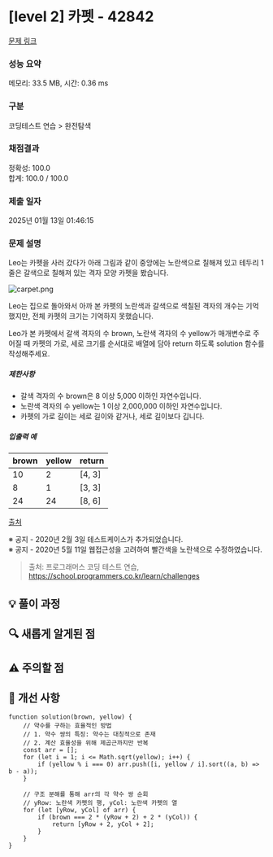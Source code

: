 # [level 2] 카펫 - 42842

[문제 링크](https://school.programmers.co.kr/learn/courses/30/lessons/42842)

### 성능 요약

메모리: 33.5 MB, 시간: 0.36 ms

### 구분

코딩테스트 연습 > 완전탐색

### 채점결과

정확성: 100.0<br/>합계: 100.0 / 100.0

### 제출 일자

2025년 01월 13일 01:46:15

### 문제 설명

<p>Leo는 카펫을 사러 갔다가 아래 그림과 같이 중앙에는 노란색으로 칠해져 있고 테두리 1줄은 갈색으로 칠해져 있는 격자 모양 카펫을 봤습니다.</p>

<p><img src="https://grepp-programmers.s3.ap-northeast-2.amazonaws.com/files/production/b1ebb809-f333-4df2-bc81-02682900dc2d/carpet.png" title="" alt="carpet.png"></p>

<p>Leo는 집으로 돌아와서 아까 본 카펫의 노란색과 갈색으로 색칠된 격자의 개수는 기억했지만, 전체 카펫의 크기는 기억하지 못했습니다.</p>

<p>Leo가 본 카펫에서 갈색 격자의 수 brown, 노란색 격자의 수 yellow가 매개변수로 주어질 때 카펫의 가로, 세로 크기를 순서대로 배열에 담아 return 하도록 solution 함수를 작성해주세요.</p>

<h5>제한사항</h5>

<ul>
<li>갈색 격자의 수 brown은 8 이상 5,000 이하인 자연수입니다.</li>
<li>노란색 격자의 수 yellow는 1 이상 2,000,000 이하인 자연수입니다.</li>
<li>카펫의 가로 길이는 세로 길이와 같거나, 세로 길이보다 깁니다.</li>
</ul>

<h5>입출력 예</h5>
<table class="table">
        <thead><tr>
<th>brown</th>
<th>yellow</th>
<th>return</th>
</tr>
</thead>
        <tbody><tr>
<td>10</td>
<td>2</td>
<td>[4, 3]</td>
</tr>
<tr>
<td>8</td>
<td>1</td>
<td>[3, 3]</td>
</tr>
<tr>
<td>24</td>
<td>24</td>
<td>[8, 6]</td>
</tr>
</tbody>
      </table>
<p><a href="http://hsin.hr/coci/archive/2010_2011/contest4_tasks.pdf" target="_blank" rel="noopener">출처</a></p>

<p>※ 공지 - 2020년 2월 3일 테스트케이스가 추가되었습니다.<br>
※ 공지 - 2020년 5월 11일 웹접근성을 고려하여 빨간색을 노란색으로 수정하였습니다.</p>

> 출처: 프로그래머스 코딩 테스트 연습, https://school.programmers.co.kr/learn/challenges

## 💡 풀이 과정

<!--
1. 문제 접근 방법
2. 사용한 알고리즘/자료구조
3. 핵심 로직 설명
-->

## 🔍 새롭게 알게된 점

## ⚠️ 주의할 점

<!--
- 시간복잡도 고려사항
- 예외 케이스 처리
-->

## 🌱 개선 사항

<!--
- 더 효율적인 방법이 있다면 기록
- 다른 풀이 방법 참고
-->

```
function solution(brown, yellow) {
    // 약수를 구하는 효율적인 방법
    // 1. 약수 쌍의 특징: 약수는 대칭적으로 존재
    // 2. 계산 효율성을 위해 제곱근까지만 반복
    const arr = [];
    for (let i = 1; i <= Math.sqrt(yellow); i++) {
        if (yellow % i === 0) arr.push([i, yellow / i].sort((a, b) => b - a));
    }

    // 구조 분해를 통해 arr의 각 약수 쌍 순회
    // yRow: 노란색 카펫의 행, yCol: 노란색 카펫의 열
    for (let [yRow, yCol] of arr) {
        if (brown === 2 * (yRow + 2) + 2 * (yCol)) {
            return [yRow + 2, yCol + 2];
        }
    }
}
```

